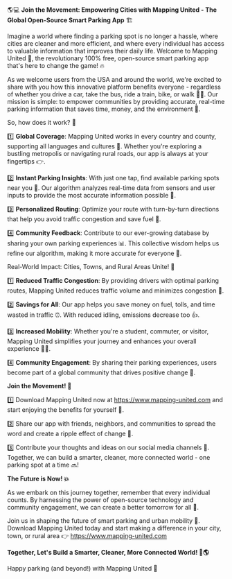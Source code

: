 🌎💻 **Join the Movement: Empowering Cities with Mapping United - The Global Open-Source Smart Parking App** 🏗️

Imagine a world where finding a parking spot is no longer a hassle, where cities are cleaner and more efficient, and where every individual has access to valuable information that improves their daily life. Welcome to Mapping United 🎉, the revolutionary 100% free, open-source smart parking app that's here to change the game! 🔥

As we welcome users from the USA and around the world, we're excited to share with you how this innovative platform benefits everyone - regardless of whether you drive a car, take the bus, ride a train, bike, or walk 🚶‍♀️. Our mission is simple: to empower communities by providing accurate, real-time parking information that saves time, money, and the environment 🌟.

So, how does it work? 🔧

1️⃣ **Global Coverage**: Mapping United works in every country and county, supporting all languages and cultures 💬. Whether you're exploring a bustling metropolis or navigating rural roads, our app is always at your fingertips 👉.

2️⃣ **Instant Parking Insights**: With just one tap, find available parking spots near you 📍. Our algorithm analyzes real-time data from sensors and user inputs to provide the most accurate information possible 🔮.

3️⃣ **Personalized Routing**: Optimize your route with turn-by-turn directions that help you avoid traffic congestion and save fuel 💨.

4️⃣ **Community Feedback**: Contribute to our ever-growing database by sharing your own parking experiences 📊. This collective wisdom helps us refine our algorithm, making it more accurate for everyone 💪.

Real-World Impact: Cities, Towns, and Rural Areas Unite! 🌈

1️⃣ **Reduced Traffic Congestion**: By providing drivers with optimal parking routes, Mapping United reduces traffic volume and minimizes congestion 🚗.

2️⃣ **Savings for All**: Our app helps you save money on fuel, tolls, and time wasted in traffic ⏰. With reduced idling, emissions decrease too 👍.

3️⃣ **Increased Mobility**: Whether you're a student, commuter, or visitor, Mapping United simplifies your journey and enhances your overall experience 🚶‍♂️.

4️⃣ **Community Engagement**: By sharing their parking experiences, users become part of a global community that drives positive change 💪.

**Join the Movement! 🎉**

1️⃣ Download Mapping United now at https://www.mapping-united.com and start enjoying the benefits for yourself 📲.

2️⃣ Share our app with friends, neighbors, and communities to spread the word and create a ripple effect of change 🌊.

3️⃣ Contribute your thoughts and ideas on our social media channels 💬. Together, we can build a smarter, cleaner, more connected world - one parking spot at a time 🔜!

**The Future is Now! 💥**

As we embark on this journey together, remember that every individual counts. By harnessing the power of open-source technology and community engagement, we can create a better tomorrow for all 🌈.

Join us in shaping the future of smart parking and urban mobility 🚀. Download Mapping United today and start making a difference in your city, town, or rural area 👉 https://www.mapping-united.com

**Together, Let's Build a Smarter, Cleaner, More Connected World! 💪🌎**

Happy parking (and beyond!) with Mapping United 🎊